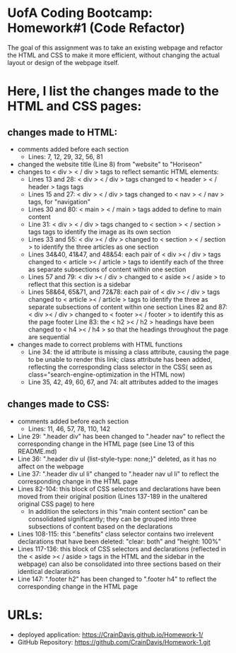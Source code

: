 # UofA Coding Bootcamp: Homework#1 (Code Refactor)

The goal of this assignment was to take an existing webpage and refactor the HTML and CSS to make it more efficient, without changing the actual layout or design of the webpage itself.

# Here, I list the changes made to the HTML and CSS pages:

## changes made to HTML:
* comments added before each section
    * Lines: 7, 12, 29, 32, 56, 81
* changed the website title (Line 8) from "website" to "Horiseon"
* changes to < div > < / div > tags to reflect semantic HTML elements:
    * Lines 13 and 28: < div > < / div > tags changed to < header > < / header > tags tags
    * Lines 15 and 27: < div > < / div > tags changed to < nav > < / nav > tags, for "navigation"
    * Lines 30 and 80: < main > < / main > tags added to define to main content
    * Line 31: < div > < / div > tags changed to < section > < / section > tags tags to identify the image as its own section
    * Lines 33 and 55: < div >< / div > changed to < section > < / section > to identify the three articles as one section
    * Lines 34&40, 41&47, and 48&54: each pair of < div >< / div > tags changed to < article >< / article > tags to identify each of the three as separate subsections of content within one section
    * Lines 57 and 79: < div >< / div > changed to < aside >< / aside > to reflect that this section is a sidebar
    * Lines 58&64, 65&71, and 72&78: each pair of < div >< / div > tags changed to < article >< / article > tags to identify the three as separate subsections of content within one section
    Lines 82 and 87: < div >< / div > changed to < footer >< / footer > to identify this as the page footer
    Line 83: the < h2 >< / h2 > headings have been changed to < h4 >< / h4 > so that the headings throughout the page are sequential
* changes made to correct problems with HTML functions
    * Line 34: the id attribute is missing a class attribute, causing the page to be unable to render this link; class attribute has been added, reflecting the corresponding class selector in the CSS( seen as class="search-engine-optimization in the HTML now)
    * Line 35, 42, 49, 60, 67, and 74: alt attributes added to the images

## changes made to CSS:
* comments added before each section
    * Lines: 11, 46, 57, 78, 110, 142
* Line 29: ".header div" has been changed to ".header nav" to reflect the corresponding change in the HTML page (see Line 13 of this README.md)
* Line 36: ".header div ul {list-style-type: none;}" deleted, as it has no affect on the webpage
* Line 37: ".header div ul li" changed to ".header nav ul li" to reflect the corresponding change in the HTML page
*  Lines 82-104: this block of CSS selectors and declarations have been moved from their original position (Lines 137-189 in the unaltered original CSS page) to here
    * In addition the selectors in this "main content section" can be consolidated significantly; they can be grouped into three subsections of content based on the declarations
*  Lines 108-115: this ".benefits" class selector contains two irrelevent declarations that have been deleted: "clear: both" and "height: 100%"
* Lines 117-136: this block of CSS selectors and declarations (reflected in the < aside >< / aside > tags in the HTML and the sidebar in the webpage) can also be consolidated into three sections based on their identical declarations
* Line 147: ".footer h2" has been changed to ".footer h4" to reflect the corresponding change in the HTML page

# URLs:
* deployed application: https://CrainDavis.github.io/Homework-1/
* GitHub Repository: https://github.com/CrainDavis/Homework-1.git